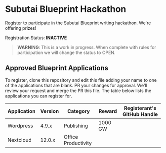 # Subutai Blueprint Hackathon
Register to participate in the Subutai Blueprint writing hackathon. We're offering prizes!

Registration Status: **INACTIVE**

> **WARNING**: This is a work in progress. When complete with rules for participation we will change the status to OPEN.

## Approved Blueprint Applications

To register, clone this repository and edit this file adding your name to one of the applications that are blank. PR your changes for approval. We'll review your request and merge the PR this file. The table below lists the applications you can register for.

| Application | Version |   Category                | Reward  | Registerant's GitHub Handle |
| ----------- | ------- | ------------------------- | ------- | --------------------------- |
| Wordpress   | 4.9.x   | Publishing                | 1000 GW |                             |
| Nextcloud   | 12.0.x  | Office Productivity       |         |                             |
